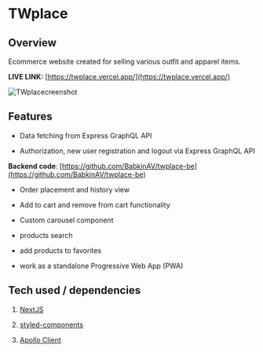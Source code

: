 # TWplace

## Overview
Ecommerce website created for selling various outfit and apparel items.

**LIVE LINK:** [https://twplace.vercel.app/](https://twplace.vercel.app/)

![TWplacecreenshot](https://github-production-user-asset-6210df.s3.amazonaws.com/47148325/255890297-c68d4f95-e1bb-4cec-9b52-e6f0268ef937.png)

## Features

- Data fetching from Express GraphQL API

- Authorization, new user registration and logout via Express GraphQL API

**Backend code**: [https://github.com/BabkinAV/twplace-be](https://github.com/BabkinAV/twplace-be)

- Order placement and history view

- Add to cart and remove from cart functionality

- Custom carousel component

- products search

- add products to favorites

- work as a standalone Progressive Web App (PWA)


## Tech used / dependencies

1. [NextJS](https://nextjs.org/)

2. [styled-components](https://styled-components.com/)

3. [Apollo Client](https://www.apollographql.com/apollo-client)
